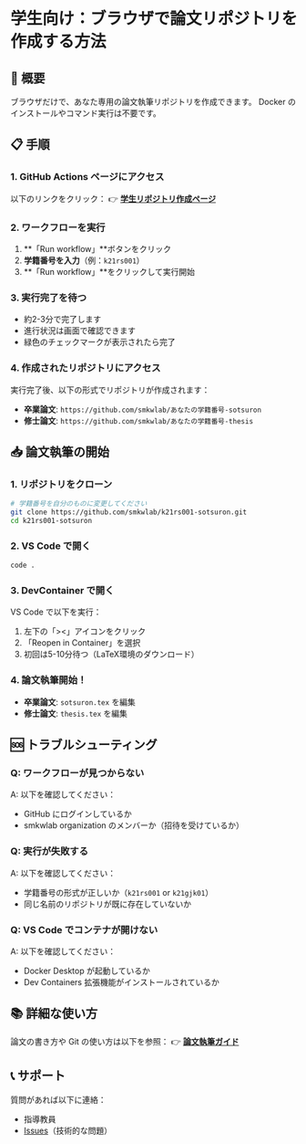 # 学生向け：ブラウザで論文リポジトリを作成する方法

## 🎯 概要

ブラウザだけで、あなた専用の論文執筆リポジトリを作成できます。
Docker のインストールやコマンド実行は不要です。

## 📋 手順

### 1. GitHub Actions ページにアクセス

以下のリンクをクリック：
👉 **[学生リポジトリ作成ページ](https://github.com/smkwlab/thesis-management-tools/actions/workflows/student-repo-setup.yml)**

### 2. ワークフローを実行

1. **「Run workflow」**ボタンをクリック
2. **学籍番号を入力**（例：`k21rs001`）
3. **「Run workflow」**をクリックして実行開始

### 3. 実行完了を待つ

- 約2-3分で完了します
- 進行状況は画面で確認できます
- 緑色のチェックマークが表示されたら完了

### 4. 作成されたリポジトリにアクセス

実行完了後、以下の形式でリポジトリが作成されます：
- **卒業論文**: `https://github.com/smkwlab/あなたの学籍番号-sotsuron`
- **修士論文**: `https://github.com/smkwlab/あなたの学籍番号-thesis`

## 📥 論文執筆の開始

### 1. リポジトリをクローン

```bash
# 学籍番号を自分のものに変更してください
git clone https://github.com/smkwlab/k21rs001-sotsuron.git
cd k21rs001-sotsuron
```

### 2. VS Code で開く

```bash
code .
```

### 3. DevContainer で開く

VS Code で以下を実行：
1. 左下の「><」アイコンをクリック
2. 「Reopen in Container」を選択
3. 初回は5-10分待つ（LaTeX環境のダウンロード）

### 4. 論文執筆開始！

- **卒業論文**: `sotsuron.tex` を編集
- **修士論文**: `thesis.tex` を編集

## 🆘 トラブルシューティング

### Q: ワークフローが見つからない
A: 以下を確認してください：
- GitHub にログインしているか
- smkwlab organization のメンバーか（招待を受けているか）

### Q: 実行が失敗する
A: 以下を確認してください：
- 学籍番号の形式が正しいか（`k21rs001` or `k21gjk01`）
- 同じ名前のリポジトリが既に存在していないか

### Q: VS Code でコンテナが開けない
A: 以下を確認してください：
- Docker Desktop が起動しているか
- Dev Containers 拡張機能がインストールされているか

## 📚 詳細な使い方

論文の書き方や Git の使い方は以下を参照：
👉 **[論文執筆ガイド](./WRITING-GUIDE.md)**

## 📞 サポート

質問があれば以下に連絡：
- 指導教員
- [Issues](https://github.com/smkwlab/thesis-management-tools/issues)（技術的な問題）